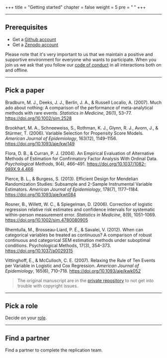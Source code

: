 +++
title = "Getting started"
chapter = false
weight = 5
pre = "<b> </b>"
+++

___

## Prerequisites

* Get a [Github account](https://github.com/join)
* Get a [Zenodo account](https://zenodo.org/signup/)


Please note that it's very important to us that we maintain a positive and supportive environment for everyone who wants to participate. 
When you join us we ask that you follow our [code of conduct](#coc) in all interactions both on and offline.

<!-- Add link to code of conduct-->
___

## Pick a paper 


Bradburn, M. J., Deeks, J. J., Berlin, J. A., & Russell Localio, A. (2007). Much ado about nothing: A comparison of the performance of meta-analytical methods with rare events. *Statistics in Medicine*, 26(1), 53–77. https://doi.org/10.1002/sim.2528

Brookhart, M. A., Schneeweiss, S., Rothman, K. J., Glynn, R. J., Avorn, J., & Stürmer, T. (2006). Variable Selection for Propensity Score Models. *American Journal of Epidemiology*, 163(12), 1149–1156. https://doi.org/10.1093/aje/kwj149

Flora, D. B., & Curran, P. J. (2004). An Empirical Evaluation of Alternative Methods of Estimation for Confirmatory Factor Analysis With Ordinal Data. *Psychological Methods*, 9(4), 466–491. https://doi.org/10.1037/1082-989X.9.4.466

Pierce, B. L., & Burgess, S. (2013). Efficient Design for Mendelian Randomization Studies: Subsample and 2-Sample Instrumental Variable Estimators. *American Journal of Epidemiology*, 178(7), 1177–1184. https://doi.org/10.1093/aje/kwt084

Rosner, B., Willett, W. C., & Spiegelman, D. (2006). Correction of logistic regression relative risk estimates and confidence intervals for systematic within-person measurement error. *Statistics in Medicine*, 8(9), 1051–1069. https://doi.org/10.1002/sim.4780080905

Rhemtulla, M., Brosseau-Liard, P. É., & Savalei, V. (2012). When can categorical variables be treated as continuous? A comparison of robust continuous and categorical SEM estimation methods under suboptimal conditions. Psychological Methods, 17(3), 354–373. https://doi.org/10.1037/a0029315

Vittinghoff, E., & McCulloch, C. E. (2007). Relaxing the Rule of Ten Events per Variable in Logistic and Cox Regression. *American Journal of Epidemiology*, 165(6), 710–718. https://doi.org/10.1093/aje/kwk052

> The original manuscript are in the [private repository](https://github.com/replisims/private) to not get into trouble with copyright issues.

___

## Pick a role
Decide on your [role](#role).
___

## Find a partner
Find a partner to complete the replication team.

